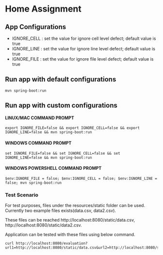 # Home Assignment

## App Configurations 
* IGNORE_CELL : set the value for ignore cell level defect; default value is true
* IGNORE_LINE : set the value for ignore line level defect; default value is true 
* IGNORE_FILE : set the value for ignore file level defect; default value is true 

## Run app with default configurations
```
mvn spring-boot:run
```

## Run app with custom configurations
#### LINUX/MAC COMMAND PROMPT
```
export IGNORE_FILE=false && export IGNORE_CELL=false && export IGNORE_LINE=false && mvn spring-boot:run
```

#### WINDOWS COMMAND PROMPT
```
set IGNORE_FILE=false && set IGNORE_CELL=false && set IGNORE_LINE=false && mvn spring-boot:run
```

#### WINDOWS POWERSHELL COMMAND PROMPT
```
$env:IGNORE_FILE = false; $env:IGNORE_CELL = false; $env:IGNORE_LINE = false; mvn spring-boot:run
```

### Test Scenario
For test purposes, files under the resources/static folder can be used. Currently two example files exists(data.csv, data2.csv). 

These files can be reached http://localhost:8080/static/data.csv, http://localhost:8080/static/data2.csv. 

Application can be tested with these files using below command.
```
curl http://localhost:8080/evaluation?url1=http://localhost:8080/static/data.csv&url2=http://localhost:8080/static/data2.csv
```

